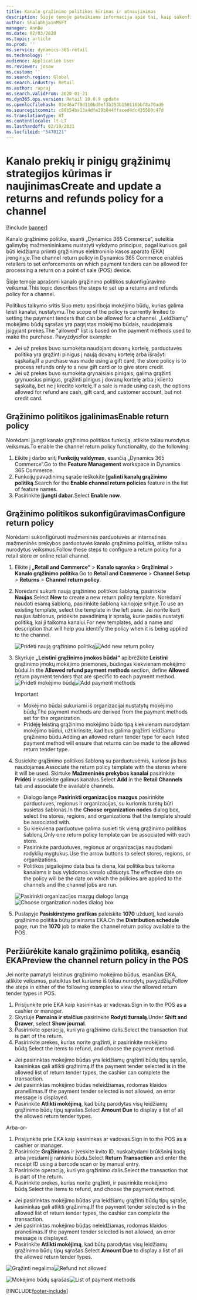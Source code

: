 ```yaml
---
title: Kanalo grąžinimo politikos kūrimas ir atnaujinimas
description: Šioje temoje pateikiama informacija apie tai, kaip sukonfigūruoti kanalo grąžinimo politiką.
author: ShalabhjainMSFT
manager: AnnBe
ms.date: 02/03/2020
ms.topic: article
ms.prod: ''
ms.service: dynamics-365-retail
ms.technology: ''
audience: Application User
ms.reviewer: josaw
ms.custom: ''
ms.search.region: Global
ms.search.industry: Retail
ms.author: rapraj
ms.search.validFrom: 2020-01-21
ms.dyn365.ops.version: Retail 10.0.9 update
ms.openlocfilehash: 03e46a7f8d110bd9ef3b353b150116bbf8a70ad5
ms.sourcegitcommit: c88b54ba13a4dfe39b844ffaced4dc435560c47d
ms.translationtype: HT
ms.contentlocale: lt-LT
ms.lasthandoff: 02/19/2021
ms.locfileid: "5478121"
---
```

# <a name="create-and-update-a-returns-and-refunds-policy-for-a-channel"></a><span data-ttu-id="eebf6-103">Kanalo prekių ir pinigų grąžinimų strategijos kūrimas ir naujinimas</span><span class="sxs-lookup"><span data-stu-id="eebf6-103">Create and update a returns and refunds policy for a channel</span></span>

[!include [banner](includes/banner.md)]

<span data-ttu-id="eebf6-104">Kanalo grąžinimo politika, esanti „Dynamics 365 Commerce“, suteikia galimybę mažmenininkams nustatyti vykdymo principus, pagal kuriuos gali būti leidžiama priimti grąžinimus elektroninio kasos aparato (EKA) įrenginyje.</span><span class="sxs-lookup"><span data-stu-id="eebf6-104">The channel return policy in Dynamics 365 Commerce enables retailers to set enforcements on which payment tenders can be allowed for processing a return on a point of sale (POS) device.</span></span>  

<span data-ttu-id="eebf6-105">Šioje temoje aprašomi kanalo grąžinimo politikos sukonfigūravimo veiksmai.</span><span class="sxs-lookup"><span data-stu-id="eebf6-105">This topic describes the steps to set up a returns and refunds policy for a channel.</span></span>

<span data-ttu-id="eebf6-106">Politikos taikymo sritis šiuo metu apsiriboja mokėjimo būdų, kurias galima leisti kanalui, nustatymu.</span><span class="sxs-lookup"><span data-stu-id="eebf6-106">The scope of the policy is currently limited to setting the payment tenders that can be allowed for a channel.</span></span> <span data-ttu-id="eebf6-107">„Leidžiamų“ mokėjimo būdų sąrašas yra pagrįstas mokėjimo būdais, naudojamais įsigyjant prekes.</span><span class="sxs-lookup"><span data-stu-id="eebf6-107">The "allowed" list is based on the payment methods used to make the purchase.</span></span> <span data-ttu-id="eebf6-108">Pavyzdys:</span><span class="sxs-lookup"><span data-stu-id="eebf6-108">For example:</span></span>

- <span data-ttu-id="eebf6-109">Jei už prekes buvo sumokėta naudojant dovanų kortelę, parduotuvės politika yra grąžinti pinigus į naują dovanų kortelę arba išrašyti sąskaitą.</span><span class="sxs-lookup"><span data-stu-id="eebf6-109">If a purchase was made using a gift card, the store policy is to process refunds only to a new gift card or to give store credit.</span></span> 
- <span data-ttu-id="eebf6-110">Jei už prekes buvo sumokėta grynaisiais pinigais, galima grąžinti grynuosius pinigus, grąžinti pinigus į dovanų kortelę arba į kliento sąskaitą, bet ne į kredito kortelę.</span><span class="sxs-lookup"><span data-stu-id="eebf6-110">If a sale is made using cash, the options allowed for refund are cash, gift card, and customer account, but not credit card.</span></span> 


## <a name="enable-return-policy"></a><span data-ttu-id="eebf6-111">Grąžinimo politikos įgalinimas</span><span class="sxs-lookup"><span data-stu-id="eebf6-111">Enable return policy</span></span>

<span data-ttu-id="eebf6-112">Norėdami įjungti kanalo grąžinimo politikos funkciją, atlikite toliau nurodytus veiksmus.</span><span class="sxs-lookup"><span data-stu-id="eebf6-112">To enable the channel return policy functionality, do the following:</span></span>

1. <span data-ttu-id="eebf6-113">Eikite į darbo sritį **Funkcijų valdymas**, esančią „Dynamics 365 Commerce“.</span><span class="sxs-lookup"><span data-stu-id="eebf6-113">Go to the **Feature Management** workspace in Dynamics 365 Commerce.</span></span>
2. <span data-ttu-id="eebf6-114">Funkcijų pavadinimų sąraše ieškokite **Įgalinti kanalų grąžinimo politiką**.</span><span class="sxs-lookup"><span data-stu-id="eebf6-114">Search for the **Enable channel return policies** feature in the list of feature names.</span></span>
3. <span data-ttu-id="eebf6-115">Pasirinkite **Įjungti dabar**.</span><span class="sxs-lookup"><span data-stu-id="eebf6-115">Select **Enable now**.</span></span> 

## <a name="configure-return-policy"></a><span data-ttu-id="eebf6-116">Grąžinimo politikos sukonfigūravimas</span><span class="sxs-lookup"><span data-stu-id="eebf6-116">Configure return policy</span></span>

<span data-ttu-id="eebf6-117">Norėdami sukonfigūruoti mažmeninės parduotuvės ar internetinės mažmeninės prekybos parduotuvės kanalo grąžinimo politiką, atlikite toliau nurodytus veiksmus.</span><span class="sxs-lookup"><span data-stu-id="eebf6-117">Follow these steps to configure a return policy for a retail store or online retail channel.</span></span>

1. <span data-ttu-id="eebf6-118">Eikite į **„Retail and Commerce“** \> **Kanalo sąranka** \> **Grąžinimai** \> **Kanalo grąžinimo politika**.</span><span class="sxs-lookup"><span data-stu-id="eebf6-118">Go to **Retail and Commerce** \> **Channel Setup** \> **Returns** \> **Channel return policy**.</span></span>

2. <span data-ttu-id="eebf6-119">Norėdami sukurti naują grąžinimo politikos šabloną, pasirinkite **Naujas**.</span><span class="sxs-lookup"><span data-stu-id="eebf6-119">Select **New** to create a new return policy template.</span></span> <span data-ttu-id="eebf6-120">Norėdami naudoti esamą šabloną, pasirinkite šabloną kairiojoje srityje.</span><span class="sxs-lookup"><span data-stu-id="eebf6-120">To use an existing template, select the template in the left pane.</span></span> <span data-ttu-id="eebf6-121">Jei norite kurti naujus šablonus, pridėkite pavadinimą ir aprašą, kurie padės nustatyti politiką, kai ji taikoma kanalui.</span><span class="sxs-lookup"><span data-stu-id="eebf6-121">For new templates, add a name and description that will help you identify the policy when it is being applied to the channel.</span></span>

   <span data-ttu-id="eebf6-122">![Pridėti naują grąžinimo politiką](media/Return-policy-page1.png "Pridėti naują grąžinimo politiką")</span><span class="sxs-lookup"><span data-stu-id="eebf6-122">![Add new return policy](media/Return-policy-page1.png "Add new return rolicy")</span></span>
     
   
3. <span data-ttu-id="eebf6-123">Skyriuje **„Leistini grąžinimo įmokos būdai“** apibrėžkite **Leistini** grąžinimo įmokų mokėjimo priemones, būdingas kiekvienam mokėjimo būdui.</span><span class="sxs-lookup"><span data-stu-id="eebf6-123">In the **Allowed refund payment methods** section, define **Allowed** return payment tenders that are specific to each payment method.</span></span>
   <span data-ttu-id="eebf6-124">![Pridėti mokėjimo būdą](media/Return-policy-page2.PNG "Leidžiamų mokėjimo būdų nustatymas kiekvienam mokėjimo tipui")</span><span class="sxs-lookup"><span data-stu-id="eebf6-124">![Add payment methods](media/Return-policy-page2.PNG "Set allowed payment methods per payment type")</span></span>
   
    > [!IMPORTANT]
    > - <span data-ttu-id="eebf6-125">Mokėjimo būdai sukuriami iš organizacijai nustatytų mokėjimo būdų.</span><span class="sxs-lookup"><span data-stu-id="eebf6-125">The payment methods are derived from the payment methods set for the organization.</span></span>
    > - <span data-ttu-id="eebf6-126">Pridėję leistiną grąžinimo mokėjimo būdo tipą kiekvienam nurodytam mokėjimo būdui, užtikrinsite, kad bus galima grąžinti leidžiamu grąžinimo būdu.</span><span class="sxs-lookup"><span data-stu-id="eebf6-126">Adding an allowed return tender type for each listed payment method will ensure that returns can be made to the allowed return tender type.</span></span>
    
4. <span data-ttu-id="eebf6-127">Susiekite grąžinimo politikos šabloną su parduotuvėmis, kuriose jis bus naudojamas.</span><span class="sxs-lookup"><span data-stu-id="eebf6-127">Associate the return policy template with the stores where it will be used.</span></span> <span data-ttu-id="eebf6-128">Skirtuke **Mažmeninės prekybos kanalai** pasirinkite **Pridėti** ir susiekite galimus kanalus.</span><span class="sxs-lookup"><span data-stu-id="eebf6-128">Select **Add** in the **Retail Channels** tab and associate the available channels.</span></span> 

    - <span data-ttu-id="eebf6-129">Dialogo lange **Pasirinkti organizacijos mazgus** pasirinkite parduotuves, regionus ir organizacijas, su kuriomis turėtų būti susietas šablonas.</span><span class="sxs-lookup"><span data-stu-id="eebf6-129">In the **Choose organization nodes** dialog box, select the stores, regions, and organizations that the template should be associated with.</span></span>
    - <span data-ttu-id="eebf6-130">Su kiekviena parduotuve galima susieti tik vieną grąžinimo politikos šabloną.</span><span class="sxs-lookup"><span data-stu-id="eebf6-130">Only one return policy template can be associated with each store.</span></span>
    - <span data-ttu-id="eebf6-131">Pasirinkite parduotuves, regionus ar organizacijas naudodami rodyklių mygtukus.</span><span class="sxs-lookup"><span data-stu-id="eebf6-131">Use the arrow buttons to select stores, regions, or organizations.</span></span>
    - <span data-ttu-id="eebf6-132">Politikos įsigaliojimo data bus ta diena, kai politika bus taikoma kanalams ir bus vykdomos kanalo užduotys.</span><span class="sxs-lookup"><span data-stu-id="eebf6-132">The effective date on the policy will be the date on which the policies are applied to the channels and the channel jobs are run.</span></span> 

    <span data-ttu-id="eebf6-133">![Pasirinkti organizacijos mazgų dialogo langą](media/Return-policy-page3.PNG "Pasirinkti organizacijos mazgų dialogo langą")</span><span class="sxs-lookup"><span data-stu-id="eebf6-133">![Choose organization nodes dialog box](media/Return-policy-page3.PNG "Choose organization nodes dialog box")</span></span>

5. <span data-ttu-id="eebf6-134">Puslapyje **Pasiskirstymo grafikas** paleiskite **1070** užduotį, kad kanalo grąžinimo politika būtų prieinama EKA.</span><span class="sxs-lookup"><span data-stu-id="eebf6-134">On the **Distribution schedule** page, run the **1070** job to make the channel return policy available to the POS.</span></span>

## <a name="preview-the-channel-return-policy-in-the-pos"></a><span data-ttu-id="eebf6-135">Peržiūrėkite kanalo grąžinimo politiką, esančią EKA</span><span class="sxs-lookup"><span data-stu-id="eebf6-135">Preview the channel return policy in the POS</span></span>

<span data-ttu-id="eebf6-136">Jei norite pamatyti leistinus grąžinimo mokėjimo būdus, esančius EKA, atlikite veiksmus, pateiktus bet kuriame iš toliau nurodytų pavyzdžių.</span><span class="sxs-lookup"><span data-stu-id="eebf6-136">Follow the steps in either of the following examples to view the allowed return tender types in POS.</span></span>

1. <span data-ttu-id="eebf6-137">Prisijunkite prie EKA kaip kasininkas ar vadovas.</span><span class="sxs-lookup"><span data-stu-id="eebf6-137">Sign in to the POS as a cashier or manager.</span></span>
2. <span data-ttu-id="eebf6-138">Skyriuje **Pamaina ir stalčius** pasirinkite **Rodyti žurnalą**.</span><span class="sxs-lookup"><span data-stu-id="eebf6-138">Under **Shift and Drawer**, select **Show journal**.</span></span>
3. <span data-ttu-id="eebf6-139">Pasirinkite operaciją, kuri yra grąžinimo dalis.</span><span class="sxs-lookup"><span data-stu-id="eebf6-139">Select the transaction that is part of the return.</span></span> 
4. <span data-ttu-id="eebf6-140">Pasirinkite prekes, kurias norite grąžinti, ir pasirinkite mokėjimo būdą.</span><span class="sxs-lookup"><span data-stu-id="eebf6-140">Select the items to refund, and choose the payment method.</span></span>  
- <span data-ttu-id="eebf6-141">Jei pasirinktas mokėjimo būdas yra leidžiamų grąžinti būdų tipų sąraše, kasininkas gali atlikti grąžinimą.</span><span class="sxs-lookup"><span data-stu-id="eebf6-141">If the payment tender selected is in the allowed list of return tender types, the cashier can complete the transaction.</span></span>
- <span data-ttu-id="eebf6-142">Jei pasirinktas mokėjimo būdas neleidžiamas, rodomas klaidos pranešimas.</span><span class="sxs-lookup"><span data-stu-id="eebf6-142">If the payment tender selected is not allowed, an error message is displayed.</span></span>
- <span data-ttu-id="eebf6-143">Pasirinkite **Atlikti mokėjimą**, kad būtų parodytas visų leidžiamų grąžinimo būdų tipų sąrašas.</span><span class="sxs-lookup"><span data-stu-id="eebf6-143">Select **Amount Due** to display a list of all the allowed return tender types.</span></span>

<span data-ttu-id="eebf6-144">Arba</span><span class="sxs-lookup"><span data-stu-id="eebf6-144">-or-</span></span>

1. <span data-ttu-id="eebf6-145">Prisijunkite prie EKA kaip kasininkas ar vadovas.</span><span class="sxs-lookup"><span data-stu-id="eebf6-145">Sign in to the POS as a cashier or manager.</span></span>
2. <span data-ttu-id="eebf6-146">Pasirinkite **Grąžinimas** ir įveskite kvito ID, nuskaitydami brūkšninį kodą arba įvesdami jį rankiniu būdu.</span><span class="sxs-lookup"><span data-stu-id="eebf6-146">Select **Return Transaction** and enter the receipt ID using a barcode scan or by manual entry.</span></span> 
3. <span data-ttu-id="eebf6-147">Pasirinkite operaciją, kuri yra grąžinimo dalis.</span><span class="sxs-lookup"><span data-stu-id="eebf6-147">Select the transaction that is part of the return.</span></span> 
4. <span data-ttu-id="eebf6-148">Pasirinkite prekes, kurias norite grąžinti, ir pasirinkite mokėjimo būdą.</span><span class="sxs-lookup"><span data-stu-id="eebf6-148">Select the items to refund, and choose the payment method.</span></span>  
- <span data-ttu-id="eebf6-149">Jei pasirinktas mokėjimo būdas yra leidžiamų grąžinti būdų tipų sąraše, kasininkas gali atlikti grąžinimą.</span><span class="sxs-lookup"><span data-stu-id="eebf6-149">If the payment tender selected is in the allowed list of return tender types, the cashier can complete the transaction.</span></span>
- <span data-ttu-id="eebf6-150">Jei pasirinktas mokėjimo būdas neleidžiamas, rodomas klaidos pranešimas.</span><span class="sxs-lookup"><span data-stu-id="eebf6-150">If the payment tender selected is not allowed, an error message is displayed.</span></span>
- <span data-ttu-id="eebf6-151">Pasirinkite **Atlikti mokėjimą**, kad būtų parodytas visų leidžiamų grąžinimo būdų tipų sąrašas.</span><span class="sxs-lookup"><span data-stu-id="eebf6-151">Select **Amount Due** to display a list of all the allowed return tender types.</span></span>

<span data-ttu-id="eebf6-152">![Grąžinti negalima](media/Return-policy-page6.png "Blogas grąžinimo tipas")</span><span class="sxs-lookup"><span data-stu-id="eebf6-152">![Refund not allowed](media/Return-policy-page6.png "Refund type not allowed")</span></span>



<span data-ttu-id="eebf6-153">![Mokėjimo būdų sąrašas](media/Return-policy-page5.PNG "Galimi grąžinimo tipai")</span><span class="sxs-lookup"><span data-stu-id="eebf6-153">![List of payment methods](media/Return-policy-page5.PNG "Refund types allowed")</span></span>


[!INCLUDE[footer-include](../includes/footer-banner.md)]

